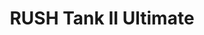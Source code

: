 ---
color: red
category: Video Transmitters
group: undefined
visible: true
order: 1
title: RUSH Tank II Ultimate
link: https://www.racedayquads.com/products/rush-fpv-tank-ii-ultimate-30x30-25-800mw-5-8ghz-vtx-w-smart-audio-mmcx?_pos=978&_sid=46a015b9f&_ss=r
img: /uploads/builds/5inch-beginner/video-transmitters-rush-tank-ii-ultimate.png
text: Rush makes really good VTXs, and this is their newest one. 30x30 mounting holes for direct installation on the flight stack, and excellent video output quality
info: 
  - $36.99
  - 30x30
  - MMCX
  - 800mW
---